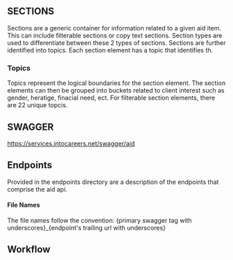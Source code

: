 
## SECTIONS

Sections are a generic container for information related to a given aid item.  This can include filterable sections or copy text sections.  Section types are used to differentiate between these 2 types of sections.  Sections are further identified into topics.  Each section element has a topic that identifies th.

### Topics

Topics represent the logical boundaries for the section element.  The section elements can then be grouped into buckets related to client interest such as gender, heratige, finacial need, ect.  For filterable section elements, there are 22 unique topcis.

## SWAGGER
https://services.intocareers.net/swagger/aid

## Endpoints
Provided in the endpoints directory are a description of the endpoints that comprise the aid api.

#### File Names
The file names follow the convention:
{primary swagger tag with underscores}_{endpoint's trailing url with underscores}

## Workflow
